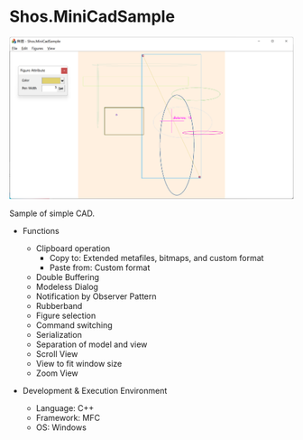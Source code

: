 # Shos.MiniCadSample

![image](Documents/images/image01.png)

Sample of simple CAD.

* Functions
    * Clipboard operation
        * Copy to:
          Extended metafiles, bitmaps, and custom format
        * Paste from:
          Custom format
    * Double Buffering
    * Modeless Dialog
    * Notification by Observer Pattern
    * Rubberband
    * Figure selection
    * Command switching
    * Serialization
	* Separation of model and view
    * Scroll View
	* View to fit window size
	* Zoom View

* Development & Execution Environment
    * Language: C++
    * Framework: MFC
    * OS: Windows

